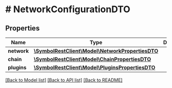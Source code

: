 # # NetworkConfigurationDTO

## Properties

Name | Type | Description | Notes
------------ | ------------- | ------------- | -------------
**network** | [**\SymbolRestClient\Model\NetworkPropertiesDTO**](NetworkPropertiesDTO.md) |  |
**chain** | [**\SymbolRestClient\Model\ChainPropertiesDTO**](ChainPropertiesDTO.md) |  |
**plugins** | [**\SymbolRestClient\Model\PluginsPropertiesDTO**](PluginsPropertiesDTO.md) |  |

[[Back to Model list]](../../README.md#models) [[Back to API list]](../../README.md#endpoints) [[Back to README]](../../README.md)
